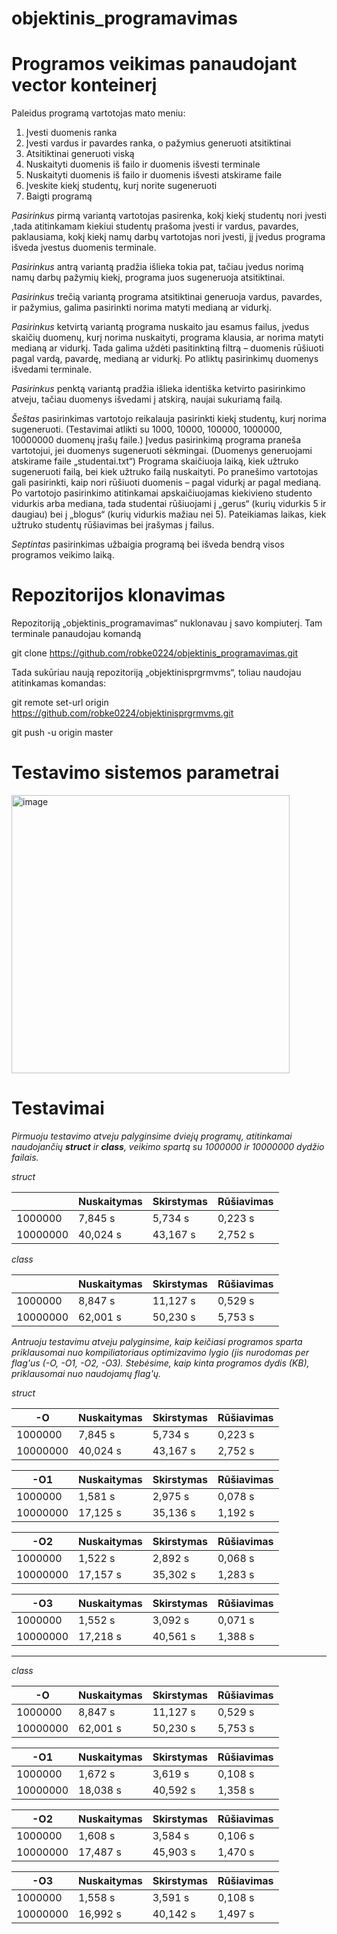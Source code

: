 # objektinis_programavimas

# Programos veikimas panaudojant vector konteinerį

Paleidus programą vartotojas mato meniu:
1.	Įvesti duomenis ranka
2.	Įvesti vardus ir pavardes ranka, o pažymius generuoti atsitiktinai
3.	Atsitiktinai generuoti viską
4.	Nuskaityti duomenis iš failo ir duomenis išvesti terminale
5.	Nuskaityti duomenis iš failo ir duomenis išvesti atskirame faile
6.	Įveskite kiekį studentų, kurį norite sugeneruoti 
7.	Baigti programą

   
*Pasirinkus* pirmą variantą vartotojas pasirenka, kokį kiekį studentų nori įvesti ,tada atitinkamam kiekiui studentų prašoma įvesti ir vardus, pavardes, paklausiama, kokį kiekį namų darbų vartotojas nori įvesti, jį įvedus programa išveda įvestus duomenis terminale.

*Pasirinkus* antrą variantą pradžia išlieka tokia pat, tačiau įvedus norimą namų darbų pažymių kiekį, programa juos sugeneruoja atsitiktinai.

*Pasirinkus* trečią variantą programa atsitiktinai generuoja vardus, pavardes, ir pažymius, galima pasirinkti norima matyti medianą ar vidurkį.

*Pasirinkus* ketvirtą variantą programa nuskaito jau esamus failus, įvedus skaičių duomenų, kurį norima nuskaityti, programa klausia, ar norima matyti medianą ar vidurkį. Tada galima uždėti pasitinktiną filtrą – duomenis rūšiuoti pagal vardą, pavardę, medianą ar vidurkį. Po atliktų pasirinkimų duomenys išvedami terminale.

*Pasirinkus* penktą variantą pradžia išlieka identiška ketvirto pasirinkimo atveju, tačiau duomenys išvedami į atskirą, naujai sukuriamą failą.

*Šeštas* pasirinkimas vartotojo reikalauja pasirinkti kiekį studentų, kurį norima sugeneruoti. (Testavimai atlikti su  1000, 10000, 100000, 1000000, 10000000 duomenų įrašų faile.) Įvedus pasirinkimą programa praneša vartotojui, jei duomenys sugeneruoti sėkmingai. (Duomenys generuojami atskirame faile „studentai.txt“) Programa skaičiuoja laiką, kiek užtruko sugeneruoti failą,  bei kiek užtruko failą nuskaityti. Po pranešimo vartotojas gali pasirinkti, kaip nori rūšiuoti duomenis – pagal vidurkį ar pagal medianą. Po vartotojo pasirinkimo atitinkamai apskaičiuojamas kiekivieno studento vidurkis arba mediana, tada studentai rūšiuojami į „gerus“ (kurių vidurkis 5 ir daugiau) bei į „blogus“ (kurių vidurkis mažiau nei 5). Pateikiamas laikas, kiek užtruko studentų rūšiavimas bei įrašymas į failus.

*Septintas* pasirinkimas užbaigia programą bei išveda bendrą visos programos veikimo laiką.


# 	Repozitorijos klonavimas

Repozitoriją „objektinis_programavimas“ nuklonavau į savo kompiuterį. Tam terminale panaudojau komandą 

git clone https://github.com/robke0224/objektinis_programavimas.git

Tada sukūriau naują repozitoriją „objektinisprgrmvms“, toliau naudojau atitinkamas komandas:

git remote set-url origin https://github.com/robke0224/objektinisprgrmvms.git

git push -u origin master


# Testavimo sistemos parametrai

<img width="445" alt="image" src="https://github.com/robke0224/objektinisprgrmvms/assets/154459735/c7d8af55-d8b1-4383-a09a-09296d8d0dee">


# Testavimai
*Pirmuoju testavimo atveju palyginsime dviejų programų, atitinkamai naudojančių **struct** ir **class**, veikimo spartą su 1000000 ir 10000000 dydžio failais.*

*struct*

|         | Nuskaitymas | Skirstymas | Rūšiavimas |
|----------|----------|----------|----------|
| 1000000  | 7,845 s | 5,734 s | 0,223 s |
| 10000000 | 40,024 s | 43,167 s | 2,752 s |

*class*

|         | Nuskaitymas | Skirstymas | Rūšiavimas |
|----------|----------|----------|----------|
| 1000000  | 8,847 s | 11,127 s | 0,529 s |
| 10000000 | 62,001 s | 50,230 s | 5,753 s |




*Antruoju testavimu atveju palyginsime, kaip keičiasi programos sparta priklausomai nuo kompiliatoriaus optimizavimo lygio (jis nurodomas per flag'us (-O, -O1, -O2, -O3). Stebėsime, kaip kinta programos dydis (KB), priklausomai nuo naudojamų flag'ų.*

*struct*

| -O | Nuskaitymas | Skirstymas | Rūšiavimas |
|----------|----------|----------|----------|
| 1000000  | 7,845 s | 5,734 s | 0,223 s |
| 10000000 | 40,024 s | 43,167 s | 2,752 s |


| -O1 | Nuskaitymas | Skirstymas | Rūšiavimas |
|----------|----------|----------|----------|
| 1000000  | 1,581 s | 2,975 s | 0,078 s |
| 10000000 | 17,125 s | 35,136 s | 1,192 s |

| -O2 | Nuskaitymas | Skirstymas | Rūšiavimas |
|----------|----------|----------|----------|
| 1000000  | 1,522 s | 2,892 s | 0,068 s |
| 10000000 | 17,157 s | 35,302 s | 1,283 s |

| -O3 | Nuskaitymas | Skirstymas | Rūšiavimas |
|----------|----------|----------|----------|
| 1000000  | 1,552 s | 3,092 s | 0,071 s |
| 10000000 | 17,218 s | 40,561 s | 1,388 s |

------------------------------------------------------------------------------------------------------------

*class*

|   -O  | Nuskaitymas | Skirstymas | Rūšiavimas |
|----------|----------|----------|----------|
| 1000000  | 8,847 s | 11,127 s | 0,529 s |
| 10000000 | 62,001 s | 50,230 s | 5,753 s |

| -O1 | Nuskaitymas | Skirstymas | Rūšiavimas |
|----------|----------|----------|----------|
| 1000000  | 1,672 s | 3,619 s | 0,108 s |
| 10000000 | 18,038 s | 40,592 s | 1,358 s |

| -O2 | Nuskaitymas | Skirstymas | Rūšiavimas |
|----------|----------|----------|----------|
| 1000000  | 1,608 s | 3,584 s | 0,106 s |
| 10000000 | 17,487 s | 45,903 s | 1,470 s |

| -O3 | Nuskaitymas | Skirstymas | Rūšiavimas |
|----------|----------|----------|----------|
| 1000000  | 1,558 s | 3,591 s | 0,108 s |
| 10000000 | 16,992 s | 40,142 s | 1,497 s |


